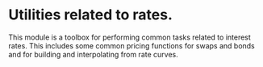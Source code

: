 # Utilities related to rates.

This module is a toolbox for performing common tasks related to interest rates.
This includes some common pricing functions for swaps and bonds and for building
and interpolating from rate curves.

